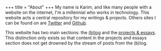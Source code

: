 +++
title = "About"
+++
My name is Karim, and like many people with a website on the internet, I'm a millennial who works in technology. This website acts a central repository for my writings & projects. Others sites I can be found on are [Twitter](https://twitter.com/apkallum) and [Github](http://github.com/apkallum). 

This website has two main sections: the [(b)log](/log) and the [projects & essays](/projects-and-essays). This distinction only exists so that content in the projects and essays section does not get drowned by the stream of posts from the (b)log.




